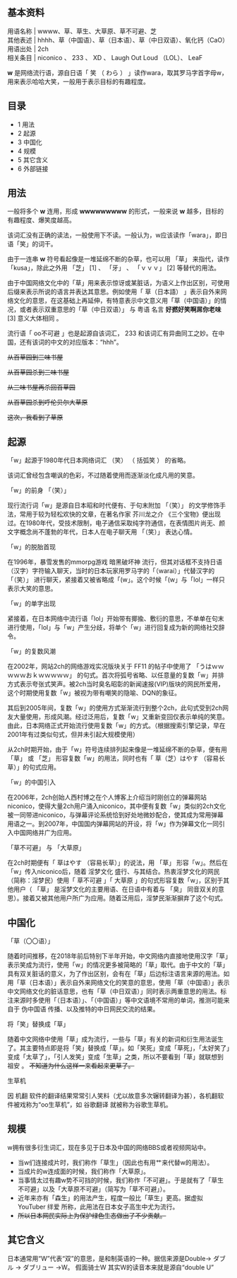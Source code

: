 **基本资料**  
---  
用语名称  |  wwww、草、草生、大草原、草不可避、芝   
其他表述  |  hhhh、草（中国语）、草（日本语）、草（中日双语）、氧化钙（CaO）   
用语出处  |  2ch   
相关条目  |  niconico  、  233  、  XD  、  Laugh Out Loud  （LOL）、  LeaF   
  
**w** 是网络流行语，源自日语「  笑  （  わら  ）  」读作wara，取其罗马字首字母w，用来表示哈哈大笑，一般用于表示目标的有趣程度。

##  目录

  * 1  用法 
  * 2  起源 
  * 3  中国化 
  * 4  规模 
  * 5  其它含义 
  * 6  外部链接 

##  用法

一般将多个 **w** 连用，形成 **wwwwwwwww** 的形式，一般来说 **w** 越多，目标的有趣程度、爆笑度越高。

该词汇没有正确的读法，一般使用下不读。一般认为，w应该读作「wara」，即日语「笑」的词干。

由于一连串 **w** 符号看起像是一堆延绵不断的杂草，也可以用  「草」  来指代，读作「kusa」，除此之外用  「芝」  [1]  、  「牙」  、
「ｖｖｖ」  [2]  等替代的用法。

由于中国网络文化中的「草」用来表示惊讶或某脏话，为语义上作出区别，可使用后缀来表示所说的语言并表达其意思。例如使用「  草（日本語）
」表示自外来网络文化的意思，在这基础上再延伸，有特意表示中文意义用「草（中国语）」的情况，或者表示双重意思的「草（中日双语）」  与  粤语  名言
**好撚好笑啊屌你老味** [3]  意义大体相同  。

流行语「  oo不可避  」也是起源自该词汇，  233  和该词汇有异曲同工之妙。在中国，还有该词的中文的对应版本：“hhh”。

~~从百草园到三味书屋~~

~~从百草园杀到三味书屋~~

~~从三味书屋再杀回百草园~~

~~从百草园杀到呼伦贝尔大草原~~

~~这次，我看到了草原~~

##  起源

「w」起源于1980年代日本网络词汇  （笑）  （  括弧笑  ）  的省略。

该词汇曾经包含嘲讽的色彩，不过随着使用而逐渐淡化成凡用的笑意。

「w」的前身  「（笑）」

现行流行词「w」是源自日本昭和时代便有、于句末附加  「（笑）」  的文学修饰手法，常用于较为轻松欢快的文章，在著名作家  芥川龙之介
《三个宝物》便出现过。在1980年代，受技术限制，电子通信采取纯字符通信，在表情图片尚无、颜文字概念尚不蓬勃的年代，日本人在电子聊天用  「（笑）」
表达心情。

「w」的脱胎首现

在1996年，暴雪发售的mmorpg游戏  暗黑破坏神
流行，但其对话框不支持日语（汉字）字符输入聊天，当时的日本玩家用罗马字的「（warai）」代替汉字的  「（笑）」
进行聊天，紧接着又被省略成「(w」。这个时候「(w」与「lol」一样只表示大笑的意思。

「w」的单字出现

紧接着，在日本网络中流行语「lol」开始带有揶揄、敷衍的意思，不单单在句末进行使用，「lol」与「w」产生分歧，将单个「w」进行回复成为新的网络社交辞令。

「w」的复数风潮

在2002年，网站2ch的网络游戏实况版块关于  FF11  的帖子中使用了  「うはｗｗｗｗｗおｋｗｗｗｗｗ」
的句式。首次将弧号省略、以任意量的复数「w」并排方式表示夸张式笑声。被2ch当时臭名昭彰的新闻速报(VIP)版块的网民所爱用，这个时期使用复数「w」被视为带有嘲笑的隐喻、DQN的象征。

其后到2005年间，复数「w」的使用方式渐渐流行到整个2ch，此句式受到2ch网友大量使用，形成风潮。经过泛用后，复数「w」又重新变回仅表示单纯的笑意。由此，日本网络正式开始流行使用复数「w」的方式。（根据搜索引擎记录，早在2001年有过类似句式，但并未引起大规模使用）

从2ch时期开始，由于「w」符号连续排列起来像是一堆延绵不断的杂草，便有用  「草」  或  「芝」  形容复数「w」的用法，同时也有「  草（芝）はやす
（容易长草）」的句式应用。

「w」的中国引入

在2006年，2ch创始人西村博之在个人博客上介绍当时刚创立的弹幕网站niconico，使得大量2ch用户涌入niconico，其中便有复数「w」类似的2ch文化被一同带进niconico，与弹幕评论系统恰到好处地微妙配合，使其成为常用弹幕用语之一。到2007年，中国国内弹幕网站的开设，将「w」作为弹幕文化一同引入中国网络并广为应用。

「草不可避」  与  「大草原」

在2ch时期便有「  草はやす  （容易长草）」的说法，用  「草」  形容「w」。然后在「w」传入niconico后，随着  淫梦文化
盛行、与其结合。热衷淫梦文化的网民（简称：淫梦民）使用「  草不可避  」「  大草原  」的句式形容复数「w」，区别于其他用户（  「草」
是淫梦文化的主要用语、在日语中有着与  「臭」  同音双关的意思）。接着又被其他用户所广为应用。随着泛用后，淫梦民渐渐摒弃了这个句式。

##  中国化

「草（〇〇语）」

随着时间推移，在2018年前后特别下半年开始，中文网络内直接地使用汉字「草」表示笑成为流行，使用「w」的情况更多被简略的「草」取代。由于中文的「草」具有双关脏话的意义，为了作出区别，会有在「草」后边标注语言来源的用法。如用「草（日本语）」表示自外来网络文化的笑意的意思，使用「草（中国语）」表示中文网络文化的脏话意思，也有「草（中日双语）」同时表示两重意思的用法。标注来源时多使用「（日本语）」、「（中国语）」等中文语境不常用的单词，推测可能来自于
伪中国语  传播、以及推特的中日网民交流的结果。

将「笑」替换成「草」

随着中文网络中使用「草」成为流行，一些与「草」有关的新词和衍生用法诞生了。其主要特点即是将「笑」替换成「草」。如「笑死」变成「草死」，「太好笑了」变成「太草了」，「引人发笑」变成「生草」之类，所以不要看到「草」就联想到
祖安  。 ~~不知道为什么这样一来看起来更草了。~~

生草机

因  机翻  软件的翻译结果常常引人笑料（尤以故意多次辗转翻译为甚），各机翻软件被戏称为“oo生草机”，如  谷歌翻译  就被称为谷歌生草机。

##  规模

w拥有很多衍生词汇，现在多见于日本及中国的网络BBS或者视频网站中。

  * 当w们连接成片时，我们称作「草生」（因此也有用艹来代替w的用法）。 
  * 当成片的w连成面的时候，我们称作「大草原」。 
  * 当事情太过有趣w势不可挡的时候，我们称作「不可避」。于是就有了「草生不可避」以及「大草原不可避」（简写为「草不可避」）。 
  * 近年来亦有「森生」的用法产生，程度一般比「草生」更高。据虚拟YouTuber  绊爱  所称，此用法在日本女子高生中尤为流行。 
  * ~~所以日本网民实际上为保护绿色生态做出了不少贡献。~~

##  其它含义

日本通常用“W”代表“双”的意思，是和制英语的一种。据信来源是Double→  ダブル  →  ダブリュー  →W。  假面骑士W
其实W的读音本来就是源自“double U”